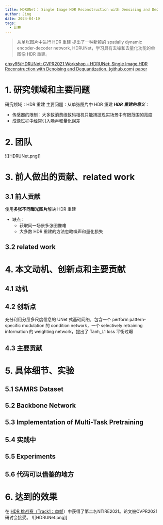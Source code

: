 ```yaml
---
title: HDRUNet： Single Image HDR Reconstruction with Denoising and Dequantization
author: Jing
date: 2024-04-19
tags:
  - 比赛
---
```

> 从单张图片中进行 HDR 重建
> 提出了一种新颖的 spatially dynamic encoder-decoder network, HDRUNet，学习具有去噪和去量化功能的单图像 HDR 重建。

[chxy95/HDRUNet: CVPR2021 Workshop - HDRUNet: Single Image HDR Reconstruction with Denoising and Dequantization. (github.com)](https://github.com/chxy95/HDRUNet)
[paper]([arxiv.org/pdf/2105.13084.pdf](https://arxiv.org/pdf/2105.13084.pdf))
# 1. 研究领域和主要问题
研究领域：HDR 重建
主要问题：从单张图片中 HDR 重建
*__HDR 重建的意义__*：
- 传感器的限制：大多数消费级数码相机只能捕捉现实场景中有限范围的亮度
- 成像过程中经常引入噪声和量化误差
# 2. 团队
![[HDRUNet.png]]
# 3. 前人做出的贡献、related work
## 3.1 前人贡献
使用**多张不同曝光图片**解决 HDR 重建
- 缺点：
	- 获取同一场景多张图像难
	- 大多数 HDR 重建的方法忽略噪声和量化损失


## 3.2 related work

# 4. 本文动机、创新点和主要贡献
## 4.1 动机

## 4.2 创新点
充分利用分层多尺度信息的 UNet 式基础网络，包含一个 perform pattern-specific modulation 的 condition network，一个 selectively retraining information 的 weighting network，提出了 Tanh_L1 loss 平衡过曝

## 4.3 主要贡献

# 5. 具体细节、实验

## 5.1 SAMRS Dataset

## 5.2 Backbone Network

## 5.3 Implementation of Multi-Task Pretraining

## 5.4 实践中

## 5.5 Experiments


## 5.6 代码可以借鉴的地方

# 6. 达到的效果
在 [HDR 挑战赛（](https://data.vision.ee.ethz.ch/cvl/ntire21/)[Track1：单帧](https://competitions.codalab.org/competitions/28161)）中获得了第二名NTIRE2021。论文被CVPR2021研讨会接受。
![[HDRUNet.png]]